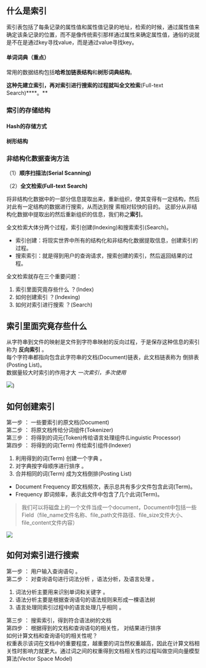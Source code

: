 ## 什么是索引

索引表包括了每条记录的属性值和属性值记录的地址，检索的时候，通过属性值来确定该条记录的位置，而不是像传统索引那样通过属性来确定属性值，通俗的说就是不在是通过key寻找value，而是通过value寻找key。



#### 单词词典（重点）

常用的数据结构包括**哈希加链表结构**和**树形词典结构**。



**这种先建立索引，再对索引进行搜索的过程就叫全文检索**(Full-text Search)****。**

### 索引的存储结构

#### Hash的存储方式

#### 树形结构

### 非结构化数据查询方法

（1）**顺序扫描法(Serial Scanning)**

（2）**全文检索(Full-text Search)**

将非结构化数据中的一部分信息提取出来，重新组织，使其变得有一定结构，然后对此有一定结构的数据进行搜索，从而达到搜
索相对较快的目的。
这部分从非结构化数据中提取出的然后重新组织的信息，我们称之**索引**。

全文检索大体分两个过程，索引创建(Indexing)和搜索索引(Search)。
* 索引创建：将现实世界中所有的结构化和非结构化数据提取信息，创建索引的过程。
* 搜索索引：就是得到用户的查询请求，搜索创建的索引，然后返回结果的过程。

全文检索就存在三个重要问题：
1. 索引里面究竟存些什么 ？(Index)
2. 如何创建索引 ？(Indexing)
3. 如何对索引进行搜索 ？(Search)

## 索引里面究竟存些什么
从字符串到文件的映射是文件到字符串映射的反向过程，于是保存这种信息的索引称为
**反向索引** 。  
每个字符串都指向包含此字符串的文档(Document)链表，此文档链表称为 倒排表(Posting List)。  
数据量较大时索引的作用才大
*一次索引，多次使用*

![](https://ws1.sinaimg.cn/large/006xzusPgy1g1yqc0placj30tq0b60t0.jpg))

## 如何创建索引
第一步 ： 一些要索引的原文档(Document)   
第二步 ： 将原文档传给分词组件(Tokenizer)  
第三步 ： 将得到的词元(Token)传给语言处理组件(Linguistic Processor)   
第四步 ： 将得到的词(Term) 传给索引组件(Indexer)

1.  利用得到的词(Term) 创建一个字典 。
2.  对字典按字母顺序进行排序 。
3.  合并相同的词(Term) 成为文档倒排(Posting List) 
* Document Frequency 即文档频次，表示总共有多少文件包含此词(Term)。
* Frequency 即词频率，表示此文件中包含了几个此词(Term)。

> 我们可以将磁盘上的一个文件当成一个document，Document中包括一些Field（file_name文件名称、file_path文件路径、file_size文件大小、file_content文件内容）

![](https://ws1.sinaimg.cn/large/006xzusPgy1g1yqfcet6bj30w20jzdgb.jpg)

## 如何对索引进行搜索

第一步 ： 用户输入查询语句 。  
第二步 ： 对查询语句进行词法分析 ，语法分析，及语言处理 。  
1.  词法分析主要用来识别单词和关键字 。
2.  语法分析主要是根据查询语句的语法规则来形成一棵语法树 
3.  语言处理同索引过程中的语言处理几乎相同 。  

第三步 ： 搜索索引，得到符合语法树的文档  
第四步 ： 根据得到的文档和查询语句的相关性， 对结果进行排序  
如何计算文档和查询语句的相关性呢？  
权重表示该词在文档中的重要程度，越重要的词当然权重越高，因此在计算文档相关性时影响力就更大。通过词之间的权重得到文档相关性的过程叫做空间向量模型算法(Vector Space Model)